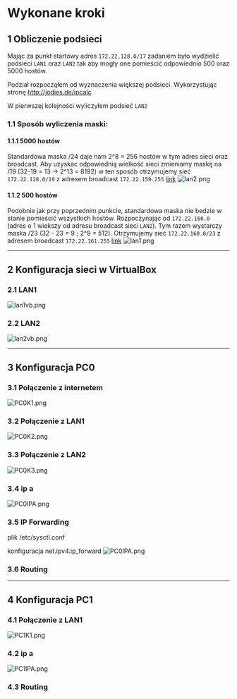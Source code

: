 # Wykonane kroki

## 1 Obliczenie podsieci

Mając za punkt startowy adres ```172.22.128.0/17``` zadaniem było wydzielić podsieci ```LAN1``` oraz ```LAN2``` tak aby mogły one pomieścić odpowiednio 500 oraz 5000 hostów.

Podział rozpocząłem od wyznaczenia większej podsieci. Wykorzystując stronę  http://jodies.de/ipcalc

W pierwszej kolejności wyliczyłem podsieć ```LAN2``` 


### 1.1 Sposób wyliczenia maski:

#### 1.1.1 5000 hostów
Standardowa maska /24 daje nam 2^8 = 256 hostów w tym adres sieci oraz broadcast. Aby uzyskac odpowiednią wielkość sieci zmieniamy maskę na /19 (32-19 = 13 -> 2^13 = 8192) w ten sposób otrzymujemy sieć ```172.22.128.0/19``` z adresem broadcast ```172.22.159.255``` 
[link](http://jodies.de/ipcalc?host=172.22.128.0&mask1=17&mask2=19)
![lan2.png](LAN2.png)

#### 1.1.2 500 hostów
Podobnie jak przy poprzednim punkcie, standardowa maska nie bedzie w stanie pomieścić wszystkich hostów. Rozpoczynając od ```172.22.160.0``` (adres o 1 wiekszy od adresu broadcast sieci ``LAN2``). Tym razem wystarczy maska /23 (32 - 23 = 9 ; 2^9 = 512). Otrzymujemy sieć `172.22.160.0/23` z adresem broadcast `172.22.161.255` [link](http://jodies.de/ipcalc?host=172.22.160.0&mask1=19&mask2=23)
![lan1.png](./LAN1.png)

---
## 2 Konfiguracja sieci w VirtualBox

### 2.1 LAN1
![lan1vb.png](./LAN1VB.png)

### 2.2 LAN2
![lan2vb.png](LAN2VB.png)

---
## 3 Konfiguracja PC0
### 3.1 Połączenie z internetem
![PC0K1.png](PC0K1.png)
### 3.2 Połączenie z LAN1
![PC0K2.png](PC0K2.png)
### 3.3 Połączenie z LAN2
![PC0K3.png](PC0K3.png)
### 3.4 ip a
![PC0IPA.png](PC0IPA.png)

### 3.5 IP Forwarding
plik /etc/sysctl.conf

konfiguracja net.ipv4.ip_forward
![PC0IPA.png](PC0IPFOR.png)

### 3.6 Routing
---
## 4 Konfiguracja PC1
### 4.1 Połączenie z LAN1
![PC1K1.png](PC1K1.png)
### 4.2 ip a
![PC1IPA.png](PC1IPA.png)
### 4.3 Routing
